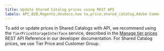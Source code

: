 ```yaml
---
title: Update Shared Catalog prices using REST API
labels: API,B2B,Magento,devdocs,how to,price,shared_catalog,Adobe Commerce
---
```


To add or update prices in Shared Catalogs with API, we recommend using the `TierPriceStorageInterface` service, described in the [Manage tier prices](http://devdocs.magento.com/guides/v2.2/rest/modules/catalog-pricing.html#manage-tier-prices) REST API Reference in our developer documentation. For Shared Catalog prices, we use Tier Price and Customer Group.
